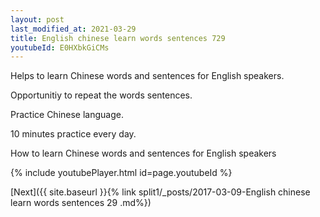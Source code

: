 ```yaml
---
layout: post
last_modified_at: 2021-03-29
title: English chinese learn words sentences 729 
youtubeId: E0HXbkGiCMs
---
```

 
 
Helps to learn Chinese words and sentences for English speakers.

Opportunitiy to repeat the words sentences. 

Practice Chinese language. 
 
10 minutes practice every day. 
 
How to learn Chinese words and sentences for English speakers 
 
{% include youtubePlayer.html id=page.youtubeId %}
 
 
[Next]({{ site.baseurl }}{% link  split1/_posts/2017-03-09-English chinese learn words sentences 29 .md%})
 

